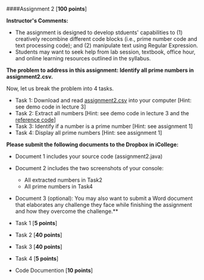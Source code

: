 ####Assignment 2 [**100 points**]

**Instructor's Comments:** 

+ The assignment is designed to develop stduents' capabilities to (1) creatively recombine different code blocks (i.e., prime number code and text processing code); and (2) manipulate text using Regular Expression.
+ Students may want to seek help from lab session, textbook, office hour, and online learning resources outlined in the syllabus.



**The problem to address in this assignment: Identify all prime numbers in assignment2.csv.**

Now, let us break the problem into 4 tasks.
+ Task 1: Download and read [assignment2.csv](https://www.dropbox.com/s/p61p387br7hts16/assignment2.csv?dl=0) into your computer  [Hint: see demo code in lecture 3]
+ Task 2: Extract all numbers [Hint: see demo code in lecture 3 and the [reference code]()]
+ Task 3: Identify if a number is a prime number [Hint: see assignment 1]
+ Task 4: Display all prime numbers [Hint: see assignment 1]



**Please submit the following documents to  the Dropbox in iCollege:**
+ Document 1 includes your source code (assignment2.java)
+ Document 2 includes the two screenshots of your console:
  + All extracted numbers in Task2
  + All prime numbers in Task4 
+ Document 3 (optional): You may also want to submit a Word document that elaborates any challenge they face while finishing the assignment and how they overcome the challenge.**

+ Task 1 [**5 points**]
+ Task 2 [**40 points**]
+ Task 3 [**40 points**]
+ Task 4 [**5 points**]
+ Code Documention [**10 points**]

